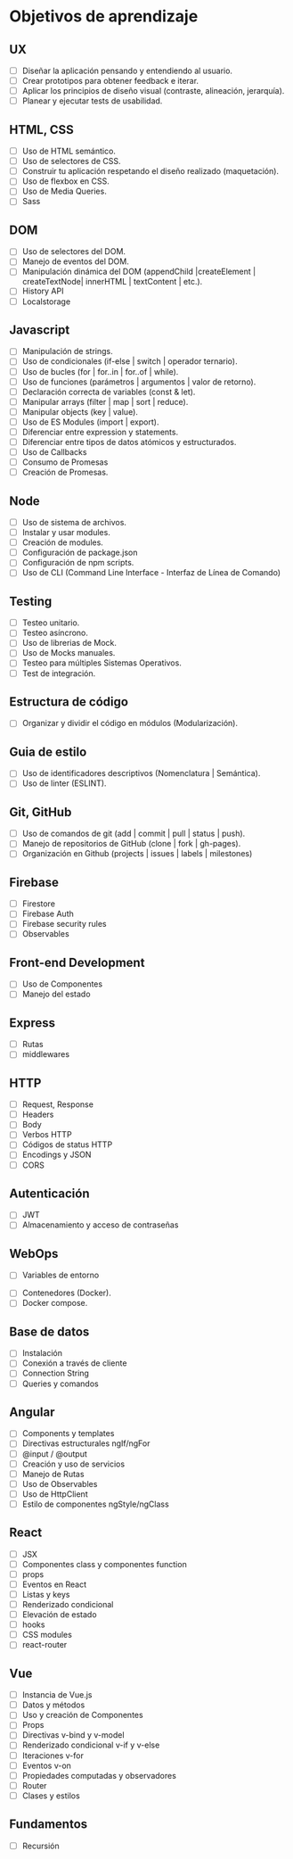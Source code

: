 # Objetivos de aprendizaje

## UX

- [ ] Diseñar la aplicación pensando y entendiendo al usuario.
- [ ] Crear prototipos para obtener feedback e iterar.
- [ ] Aplicar los principios de diseño visual (contraste, alineación, jerarquía).
- [ ] Planear y ejecutar tests de usabilidad.

## HTML, CSS

- [ ] Uso de HTML semántico.
- [ ] Uso de selectores de CSS.
- [ ] Construir tu aplicación respetando el diseño realizado (maquetación).
- [ ] Uso de flexbox en CSS.
- [ ] Uso de Media Queries.
- [ ] Sass

## DOM

- [ ] Uso de selectores del DOM.
- [ ] Manejo de eventos del DOM.
- [ ] Manipulación dinámica del DOM (appendChild |createElement | createTextNode| innerHTML | textContent | etc.).
- [ ] History API
- [ ] Localstorage

## Javascript

- [ ] Manipulación de strings.
- [ ] Uso de condicionales (if-else | switch | operador ternario).
- [ ] Uso de bucles (for | for..in | for..of | while).
- [ ] Uso de funciones (parámetros | argumentos | valor de retorno).
- [ ] Declaración correcta de variables (const & let).
- [ ] Manipular arrays (filter | map | sort | reduce).
- [ ] Manipular objects (key | value).
- [ ] Uso de ES Modules (import | export).
- [ ] Diferenciar entre expression y statements.
- [ ] Diferenciar entre tipos de datos atómicos y estructurados.
- [ ] Uso de Callbacks
- [ ] Consumo de Promesas
- [ ] Creación de Promesas.

## Node

- [ ] Uso de sistema de archivos.
- [ ] Instalar y usar modules.
- [ ] Creación de modules.
- [ ] Configuración de package.json
- [ ] Configuración de npm scripts.
- [ ] Uso de CLI (Command Line Interface - Interfaz de Línea de Comando)

## Testing

- [ ] Testeo unitario.
- [ ] Testeo asíncrono.
- [ ] Uso de librerias de Mock.
- [ ] Uso de Mocks manuales.
- [ ] Testeo para múltiples Sistemas Operativos.
- [ ] Test de integración.

## Estructura de código

- [ ] Organizar y dividir el código en módulos (Modularización).

## Guia de estilo

- [ ] Uso de identificadores descriptivos (Nomenclatura | Semántica).
- [ ] Uso de linter (ESLINT).

## Git, GitHub

- [ ] Uso de comandos de git (add | commit | pull | status | push).
- [ ] Manejo de repositorios de GitHub (clone | fork | gh-pages).
- [ ] Organización en Github (projects | issues | labels | milestones)

## Firebase

- [ ] Firestore
- [ ] Firebase Auth
- [ ] Firebase security rules
- [ ] Observables

## Front-end Development

- [ ] Uso de Componentes
- [ ] Manejo del estado

## Express

- [ ] Rutas
- [ ] middlewares

## HTTP

- [ ] Request, Response
- [ ] Headers
- [ ] Body
- [ ] Verbos HTTP
- [ ] Códigos de status HTTP
- [ ] Encodings y JSON
- [ ] CORS

## Autenticación

- [ ] JWT
- [ ] Almacenamiento y acceso de contraseñas

## WebOps

- [ ] Variables de entorno
* [ ] Contenedores (Docker).
* [ ] Docker compose.

## Base de datos

- [ ] Instalación
- [ ] Conexión a través de cliente
- [ ] Connection String
- [ ] Queries y comandos

## Angular

- [ ] Components y templates
- [ ] Directivas estructurales ngIf/ngFor
- [ ] @input / @output
- [ ] Creación y uso de servicios
- [ ] Manejo de Rutas
- [ ] Uso de Observables
- [ ] Uso de HttpClient
- [ ] Estilo de componentes ngStyle/ngClass

## React

- [ ] JSX
- [ ] Componentes class y componentes function
- [ ] props
- [ ] Eventos en React
- [ ] Listas y keys
- [ ] Renderizado condicional
- [ ] Elevación de estado
- [ ] hooks
- [ ] CSS modules
- [ ] react-router

## Vue

- [ ] Instancia de Vue.js
- [ ] Datos y métodos
- [ ] Uso y creación de Componentes
- [ ] Props
- [ ] Directivas v-bind y v-model
- [ ] Renderizado condicional v-if y v-else
- [ ] Iteraciones v-for
- [ ] Eventos v-on
- [ ] Propiedades computadas y observadores
- [ ] Router
- [ ] Clases y estilos

## Fundamentos

- [ ] Recursión
